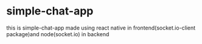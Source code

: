 # simple-chat-app
this is simple-chat-app made using react native in frontend(socket.io-client package)and node(socket.io) in backend
